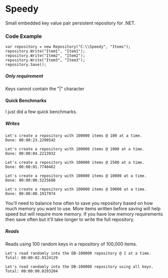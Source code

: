 # Speedy

Small embedded key value pair persistent repository for .NET.

### Code Example

```
var repository = new Repository("C:\\Speedy", "Items");
repository.Write("Item1", "Item1");
repository.Write("Item2", "Item2");
repository.Write("Item3", "Item3");
repository.Save();
```

##### Only requirement

Keys cannot contain the "|" character

#### Quick Benchmarks

I just did a few quick benchmarks.

##### Writes

```
Let's create a repository with 100000 items @ 100 at a time.
Done: 00:00:23.2290542

Let's create a repository with 100000 items @ 1000 at a time.
Done: 00:00:04.2213932

Let's create a repository with 100000 items @ 2500 at a time.
Done: 00:00:01.7740462

Let's create a repository with 100000 items @ 10000 at a time.
Done: 00:00:00.5225688

Let's create a repository with 100000 items @ 50000 at a time.
Done: 00:00:00.1917974
```

You'll need to balance how often to save you repository based on
how much memory you want to use. More items written before saving
will help speed but will require more memory. If you have low memory
requirements then save often but it'll take longer to write the 
full repository.

##### Reads

Reads using 100 random keys in a repository of 100,000 items.

```
Let's read randomly into the DB-100000 repository @ 1 at a time.
Total: 00:00:02.9124129

Let's read randomly into the DB-100000 repository using all keys.
Total: 00:00:00.0293204
```